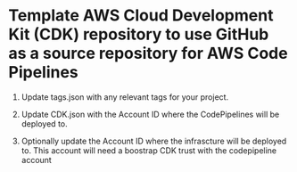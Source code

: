 # Template AWS Cloud Development Kit (CDK) repository to use GitHub as a source repository for AWS Code Pipelines

1)  Update tags.json with any relevant tags for your project.

2)  Update CDK.json with the Account ID where the CodePipelines will be deployed to.

3)  Optionally update the Account ID where the infrascture will be deployed to.  This account will need a boostrap CDK trust with the codepipeline account